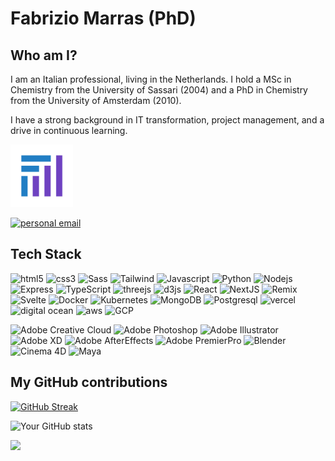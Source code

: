 # Fabrizio Marras (PhD)

## Who am I?

I am an Italian professional, living in the Netherlands. 
I hold a MSc in Chemistry from the University of Sassari (2004) and a PhD in Chemistry from the University of Amsterdam (2010).

I have a strong background in IT transformation, project management, and a drive in continuous learning. 

<p><a href="https://fabriziomarras.com" target="_blank">
  <img alt="personal portfolio" src="./images/logo.jpg" style="width: 100px; height: 100px;"/>
</a></p>
<p><a href="mailto:fmarras79@gmail.com" target="_blank">
  <img alt="personal email" src="https://img.shields.io/badge/-My%20Email-000000?style=flat-square&logo=gmail&logoColor=217ec3" />
</a></p>

## Tech Stack
<!--
Link for logos of Tech Stack:
https://github.com/simple-icons/simple-icons/blob/master/slugs.md
-->
<p>
  <img alt="html5" src="https://img.shields.io/badge/-HTML5-E34F26?style=flat-square&logo=html5&logoColor=white" />
  <img alt="css3" src="https://img.shields.io/badge/-CSS3-244bdd?style=flat-square&logo=css3&logoColor=white" />
  <img alt="Sass" src="https://img.shields.io/badge/-Sass-CC6699?style=flat-square&logo=sass&logoColor=white" />
  <img alt="Tailwind" src="https://img.shields.io/badge/-Tailwind-ffffff?style=flat-square&logo=tailwindcss&logoColor=36b7f1" />
  <img alt="Javascript" src="https://img.shields.io/badge/-Javascript-f7df1c?style=flat-square&logo=javascript&logoColor=black" />
  <img alt="Python" src="https://img.shields.io/badge/-Python-326592?style=flat-square&logo=python&logoColor=white" />
  <img alt="Nodejs" src="https://img.shields.io/badge/-Nodejs-43853d?style=flat-square&logo=Node.js&logoColor=white" />
  <img alt="Express" src="https://img.shields.io/badge/-Express-373737?style=flat-square&logo=express&logoColor=white" />
  <img alt="TypeScript" src="https://img.shields.io/badge/-TypeScript-007ACC?style=flat-square&logo=typescript&logoColor=white" />
  <img alt="threejs" src="https://img.shields.io/badge/-ThreeJS-222222?style=flat-square&logo=threedotjs&logoColor=white" />
  <img alt="d3js" src="https://img.shields.io/badge/-D3.js-F9A03C?style=flat-square&logo=d3.js&logoColor=white" />
  <img alt="React" src="https://img.shields.io/badge/-React-000000?style=flat-square&logo=react&logoColor=45b8d8" />
  <img alt="NextJS" src="https://img.shields.io/badge/-NextJS-222222?style=flat-square&logo=nextdotjs&logoColor=white" />
  <img alt="Remix" src="https://img.shields.io/badge/-Remix-222222?style=flat-square&logo=remix&logoColor=white" />
  <img alt="Svelte" src="https://img.shields.io/badge/-Svelte-f73c01?style=flat-square&logo=svelte&logoColor=white" />
  
  <img alt="Docker" src="https://img.shields.io/badge/-Docker-1a60e6?style=flat-square&logo=docker&logoColor=white" />
  <img alt="Kubernetes" src="https://img.shields.io/badge/-Kubernetes-2b6cd6?style=flat-square&logo=kubernetes&logoColor=white" />
  <img alt="MongoDB" src="https://img.shields.io/badge/-MongoDB-ffffff?style=flat-square&logo=mongodb&logoColor=13aa52" />
  <img alt="Postgresql" src="https://img.shields.io/badge/-Postgresql-31648c?style=flat-square&logo=postgresql&logoColor=white" />
  <img alt="vercel" src="https://img.shields.io/badge/-Vercel-ffffff?style=flat-square&logo=vercel&logoColor=black" />
  <img alt="digital ocean" src="https://img.shields.io/badge/-Digital%20Ocean-007cf7?style=flat-square&logo=digitalocean&logoColor=white" />
  <img alt="aws" src="https://img.shields.io/badge/-AWS-f79400?style=flat-square&logo=amazonwebservices&logoColor=white" />
  <img alt="GCP" src="https://img.shields.io/badge/-GCP-e24134?style=flat-square&logo=googlecloud&logoColor=white" />
</p>
<p>
  <img alt="Adobe Creative Cloud" src="https://img.shields.io/badge/-Adobe%20Creative%20Cloud-ffffff?style=flat-square&logo=adobecreativecloud&logoColor=d31e24" />
  <img alt="Adobe Photoshop" src="https://img.shields.io/badge/-Adobe%20Photoshop-3aabff?style=flat-square&logo=adobephotoshop&logoColor=011d34" />
  <img alt="Adobe Illustrator" src="https://img.shields.io/badge/-Adobe%20Illustrator-ff9e18?style=flat-square&logo=adobeillustrator&logoColor=320100" />
  <img alt="Adobe XD" src="https://img.shields.io/badge/-Adobe%20XD-ff67f7?style=flat-square&logo=adobexd&logoColor=440235" />
  <img alt="Adobe AfterEffects" src="https://img.shields.io/badge/-Adobe%20After%20Effects-9c9cff?style=flat-square&logo=adobeaftereffects&logoColor=080860" />
  <img alt="Adobe PremierPro" src="https://img.shields.io/badge/-Adobe%20Premier%20Pro-9c9cff?style=flat-square&logo=adobepremierepro&logoColor=080850" />
  <img alt="Blender" src="https://img.shields.io/badge/-Blender-255483?style=flat-square&logo=blender&logoColor=e27204" />
  <img alt="Cinema 4D" src="https://img.shields.io/badge/-Cinema%204D-1d276f?style=flat-square&logo=cinema4d&logoColor=ffffff" />
  <img alt="Maya" src="https://img.shields.io/badge/-Autodesk%20Maya-0a7a77?style=flat-square&logo=autodeskmaya&logoColor=ffffff" />
</p>

## My GitHub contributions

[![GitHub Streak](https://github-readme-streak-stats.herokuapp.com?user=FabrizioMarras&theme=dark&ring=217ec3&file=fb4362&currStreakNum=217ec3&currStreakLabel=217ec3&hide_border=true)](https://git.io/streak-stats)

![Your GitHub stats](https://github-readme-stats.vercel.app/api?username=FabrizioMarras&hide_border=true&show_icons=true&bg_color=151515&title_color=ffffff&icon_color=217ec3&text_bold=false&text_color=9e9e9e)

<!--
**FabrizioMarras/FabrizioMarras** is a ✨ _special_ ✨ repository because its `README.md` (this file) appears on your GitHub profile.

Here are some ideas to get you started:

- 🔭 I’m currently working on ...
- 🌱 I’m currently learning ...
- 👯 I’m looking to collaborate on ...
- 🤔 I’m looking for help with ...
- 💬 Ask me about ...
- 📫 How to reach me: ...
- 😄 Pronouns: ...
- ⚡ Fun fact: ...

-->
![](https://komarev.com/ghpvc/?username=FabrizioMarras&color=blueviolet)
